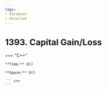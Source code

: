 ```yaml
---
tags:
- Database
- Unsolved
---
```



# 1393. Capital Gain/Loss

=== "C++"

    **Time:** O()

    **Space:** O()

    ``` c++
    ```